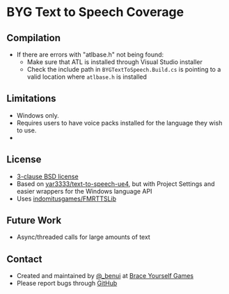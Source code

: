 # BYG Text to Speech Coverage


## Compilation

* If there are errors with "atlbase.h" not being found:
	* Make sure that ATL is installed through Visual Studio installer
	* Check the include path in `BYGTextToSpeech.Build.cs` is pointing to
	  a valid location where `atlbase.h` is installed

## Limitations

* Windows only.
* Requires users to have voice packs installed for the language they wish to
  use.
* 



## License

* [3-clause BSD license](LICENSE)
* Based on [yar3333/text-to-speech-ue4](https://github.com/yar3333/text-to-speech-ue4), but with Project Settings and easier wrappers for the Windows language API
* Uses [indomitusgames/FMRTTSLib](https://github.com/indomitusgames/FMRTTSLib)

## Future Work

* Async/threaded calls for large amounts of text

## Contact

* Created and maintained by [@_benui](https://twitter.com/_benui) at [Brace Yourself Games](https://braceyourselfgames.com/)
* Please report bugs through [GitHub](https://github.com/BraceYourselfGames/UE4-BYGTextToSpeech/issues)

